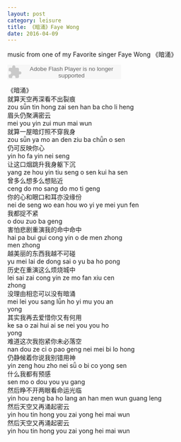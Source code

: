 ```yaml
---
layout: post
category: leisure
title: 《暗涌》Faye Wong 
date: 2016-04-09
---
```


music from one of my Favorite singer Faye Wong 《暗涌》  

<embed src="http://www.xiami.com/widget/0_147071/singlePlayer.swf" type="application/x-shockwave-flash" width="257" height="33" wmode="transparent">  

《暗涌》  
就算天空再深看不出裂痕  
zou sǖn tin hong zai sen han ba cho li heng  
眉头仍聚满密云  
mei you yin zui mun mai wun  
就算一屋暗灯照不穿我身  
zou sǖn ya mo an den ziu ba chǖn o sen  
仍可反映你心  
yin ho fa yin nei seng  
让这口烟跳升我身躯下沉  
yang ze hou yin tiu seng o sen kui ha sen  
曾多么想多么想贴近  
ceng do mo sang do mo ti geng  
你的心和眼口和耳亦没缘份  
nei de seng wo ean hou wo yi ye mei yun fen  
我都捉不紧  
o dou zuo ba geng  
害怕悲剧重演我的命中命中  
hai pa bui gui cong yin o de men zhong  
men zhong  
越美丽的东西我越不可碰  
yu mei lai de dong sai o yu ba ho pong  
历史在重演这么烦烧城中  
lei sai zai cong yin ze mo fan xiu cen  
zhong  
没理由相恋可以没有暗涌  
mei lei you sang lǖn ho yi mu you an  
yong  
其实我再去爱惜你又有何用  
ke sa o zai hui ai se nei you you ho  
yong  
难道这次我抱紧你未必落空  
nan dou ze ci o pao geng nei mei bi lo hong  
仍静候着你说我别错用神  
yin zeng hou zho nei sǖ o bi co yong sen  
什么我都有预感  
sen mo o dou you yu gang  
然后睁不开两眼看命运光临  
yin hou zeng ba ho lang an han men wun guang leng  
然后天空又再涌起密云  
yin hou tin hong you zai yong hei mai wun  
然后天空又再涌起密云  
yin hou tin hong you zai yong hei mai wun  

